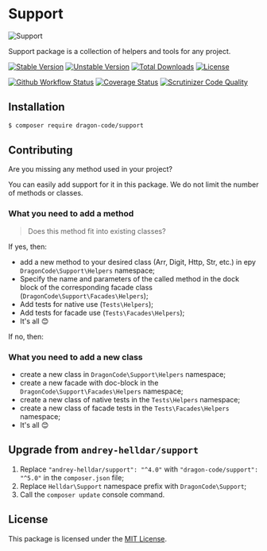 # Support

<img src="https://preview.dragon-code.pro/TheDragonCode/support.svg?brand=php" alt="Support"/>

Support package is a collection of helpers and tools for any project.

[![Stable Version][badge_stable]][link_packagist]
[![Unstable Version][badge_unstable]][link_packagist]
[![Total Downloads][badge_downloads]][link_packagist]
[![License][badge_license]][link_license]

[![Github Workflow Status][badge_build]][link_build]
[![Coverage Status][badge_coverage]][link_scrutinizer]
[![Scrutinizer Code Quality][badge_quality]][link_scrutinizer]

## Installation

```bash
$ composer require dragon-code/support
```

## Contributing

Are you missing any method used in your project?

You can easily add support for it in this package. We do not limit the number of methods or classes.


### What you need to add a method

> Does this method fit into existing classes?

If yes, then:

* add a new method to your desired class (Arr, Digit, Http, Str, etc.) in еру `DragonCode\Support\Helpers` namespace;
* Specify the name and parameters of the called method in the dock block of the corresponding facade class (`DragonCode\Support\Facades\Helpers`);
* Add tests for native use (`Tests\Helpers`);
* Add tests for facade use (`Tests\Facades\Helpers`);
* It's all 😊

If no, then:

### What you need to add a new class

* create a new class in `DragonCode\Support\Helpers` namespace;
* create a new facade with doc-block in the `DragonCode\Support\Facades\Helpers` namespace;
* create a new class of native tests in the `Tests\Helpers` namespace;
* create a new class of facade tests in the `Tests\Facades\Helpers` namespace;
* It's all 😊

## Upgrade from `andrey-helldar/support`

1. Replace `"andrey-helldar/support": "^4.0"` with `"dragon-code/support": "^5.0"` in the `composer.json` file;
2. Replace `Helldar\Support` namespace prefix with `DragonCode\Support`;
3. Call the `composer update` console command.

## License

This package is licensed under the [MIT License](LICENSE).


[badge_build]:          https://img.shields.io/github/workflow/status/dragon-code/support/phpunit?style=flat-square

[badge_coverage]:       https://img.shields.io/scrutinizer/coverage/g/dragon-code/support.svg?style=flat-square

[badge_downloads]:      https://img.shields.io/packagist/dt/dragon-code/support.svg?style=flat-square

[badge_license]:        https://img.shields.io/packagist/l/dragon-code/support.svg?style=flat-square

[badge_quality]:        https://img.shields.io/scrutinizer/g/dragon-code/support.svg?style=flat-square

[badge_stable]:         https://img.shields.io/github/v/release/dragon-code/support?label=stable&style=flat-square

[badge_unstable]:       https://img.shields.io/badge/unstable-dev--main-orange?style=flat-square

[link_build]:           https://github.com/dragon-code/support/actions

[link_license]:         LICENSE

[link_packagist]:       https://packagist.org/packages/dragon-code/support

[link_scrutinizer]:     https://scrutinizer-ci.com/g/dragon-code/support
